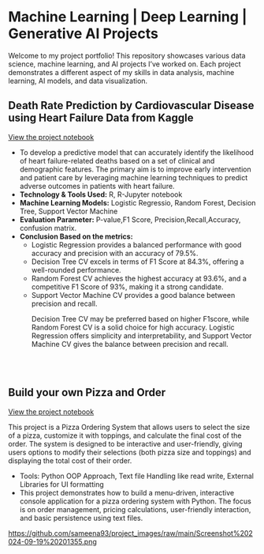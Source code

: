 
<!DOCTYPE html>
<html lang="en">
<head>
    <meta charset="UTF-8">
    <meta name="viewport" content="width=device-width, initial-scale=1.0">
<!--     <title>Machine Learning | Deep Learning | Generative AI Projects</title> -->
</head>
<body>

<h1>Machine Learning | Deep Learning | Generative AI Projects</h1>
<p>Welcome to my project portfolio! This repository showcases various data science, machine learning, and AI projects I’ve worked on. Each project demonstrates a different aspect of my skills in data analysis, machine learning, AI models, and data visualization.
</p>

<h2><strong>Death Rate Prediction by Cardiovascular Disease using Heart Failure Data from Kaggle</strong></h2>

[View the project notebook](https://github.com/sameena93/multilprojects/blob/Sameena/Final_project_sameena_mujawar-checkpoint.ipynb)

<ul>
  <li>To develop a predictive model that can accurately identify the likelihood of heart failure-related deaths based on a set of clinical and demographic features. The primary aim is to improve early intervention and patient care by leveraging machine learning techniques to predict adverse outcomes in patients with heart failure.</li>
  <li><strong>Technology & Tools Used:</strong> R, R-Jupyter notebook</li>
  <li><strong>Machine Learning Models:</strong> Logistic Regressio, Random Forest, Decision Tree, Support Vector Machine</li>
  <li><strong>Evaluation Parameter:</strong> P-value,F1 Score, Precision,Recall,Accuracy, confusion matrix.</li>
  <li><strong>Conclusion Based on the metrics:</strong> 
     <ul> <li>Logistic Regression provides a balanced performance with good accuracy and precision with an accuracy of 79.5%. </li>
       <li> Decision Tree CV excels in terms of F1 Score at 84.3%, offering a well-rounded performance.</li>
       <li>Random Forest CV achieves the highest accuracy at 93.6%, and a competitive F1 Score of 93%, making it a strong candidate.</li>
       <li>Support Vector Machine CV provides a good balance between precision and recall.</li>
   <p>Decision Tree CV may be preferred based on higher F1score, while Random Forest CV is a solid choice for high accuracy. Logistic Regression offers simplicity and interpretability, and Support Vector Machine CV gives the balance between precision and recall.</p></ul></ul>



<br></br>
<h2><strong>Build your own Pizza and Order </strong></h2>
    
[View the project notebook](https://github.com/sameena93/multilprojects/blob/Sameena/Project2_mujawar_s.ipynb)

<p>This project is a Pizza Ordering System that allows users to select the size of a pizza, customize it with toppings, and calculate the final cost of the order. The system is designed to be interactive and user-friendly, giving users options to modify their selections (both pizza size and toppings) and displaying the total cost of their order.</p>
<ul>
    <li>Tools: Python OOP Approach, Text file Handling like read write, External Libraries for UI formatting</li>
    <li>This project demonstrates how to build a menu-driven, interactive console application for a pizza ordering system with Python. The focus is on order management, pricing calculations, user-friendly interaction, and basic persistence using text files.
</li>
</ul> 

https://github.com/sameena93/project_images/raw/main/Screenshot%202024-09-19%20201355.png


</body>
</html>

 

